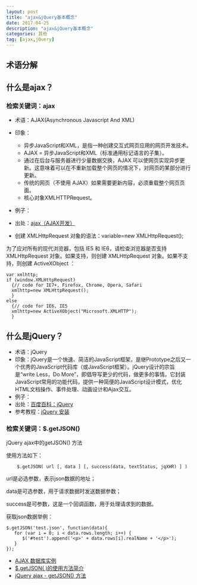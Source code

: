 ```yaml
---
layout: post
title: "ajax&jQuery基本概念"
date: 2017-04-25
description: "ajax&jQuery基本概念"
categories: 其他
tag: [ajax,jQuery]
---   
```


## 术语分解
## 什么是ajax？
### 检索关键词：ajax
- 术语：AJAX(Asynchronous Javascript And XML)
- 印象：
    - 异步JavaScript和XML，是指一种创建交互式网页应用的网页开发技术。
    - AJAX = 异步JavaScript和XML（标准通用标记语言的子集）。
    - 通过在后台与服务器进行少量数据交换，AJAX 可以使网页实现异步更新。这意味着可以在不重新加载整个网页的情况下，对网页的某部分进行更新。
    - 传统的网页（不使用 AJAX）如果需要更新内容，必须重载整个网页页面。
    - 核心对象XMLHTTPRequest。
- 例子：
- 出处：[ajax（AJAX开发）](http://baike.baidu.com/link?url=btFL5eNSz9qkKaCA61EbJb0O5JcRriZHmWxP-L9KUiC85VWzb0xomQcO4SeRb2caJ6Esn989sIkDbZI9t2ANpK)

- 创建 XMLHttpRequest 对象的语法：variable=new XMLHttpRequest();

为了应对所有的现代浏览器，包括 IE5 和 IE6，请检查浏览器是否支持 XMLHttpRequest 对象。如果支持，则创建 XMLHttpRequest 对象。如果不支持，则创建 ActiveXObject ：

```
var xmlhttp;
if (window.XMLHttpRequest)
  {// code for IE7+, Firefox, Chrome, Opera, Safari
  xmlhttp=new XMLHttpRequest();
  }
else
  {// code for IE6, IE5
  xmlhttp=new ActiveXObject("Microsoft.XMLHTTP");
  }
```

## 什么是jQuery？

- 术语：jQuery
- 印象：jQuery是一个快速、简洁的JavaScript框架，是继Prototype之后又一个优秀的JavaScript代码库（或JavaScript框架）。jQuery设计的宗旨是“write Less，Do More”，即倡导写更少的代码，做更多的事情。它封装JavaScript常用的功能代码，提供一种简便的JavaScript设计模式，优化HTML文档操作、事件处理、动画设计和Ajax交互。
- 例子：
- 出处：[百度百科：jQuery](http://baike.baidu.com/link?url=UZyoJXkbl2l9gQZ1KihfD4xlPpYPEYD-HrcKpaOhooPO0qCvZekeuQdsLHKLeZjBzmATrX3M21M5S2pNEDu3N_)
- 参考教程：[jQuery 安装](http://www.w3school.com.cn/jquery/jquery_install.asp)

### 检索关键词：$.getJSON()

jQuery ajax中的getJSON() 方法

使用方法如下：

```
    $.getJSON( url [, data ] [, success(data, textStatus, jqXHR) ] )
```

url是必选参数，表示json数据的地址；

data是可选参数，用于请求数据时发送数据参数；

success是可参数，这是一个回调函数，用于处理请求到的数据。

获取json数据举例：

```
$.getJSON('test.json', function(data){
   for (var i = 0; i < data.rows.length; i++) {
      $('#test').append('<p>' + data.rows[i].realName + '</p>');
   }
});
```

- [AJAX 数据库实例](http://www.w3school.com.cn/ajax/ajax_database.asp)
- [$.getJSON( )的使用方法简介](http://www.cnblogs.com/leejersey/p/3750232.html)
- [jQuery ajax - getJSON() 方法](http://www.w3school.com.cn/jquery/ajax_getjson.asp)